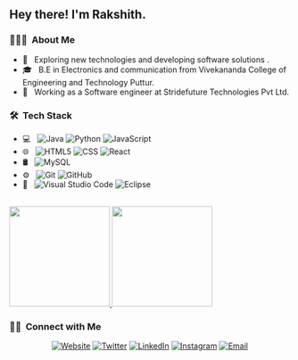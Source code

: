 <h2> Hey there! I'm Rakshith.</h2>

<h3> 👨🏻‍💻 &nbsp;About Me </h3>

- 🤔 &nbsp; Exploring new technologies and developing software solutions .
- 🎓 &nbsp; B.E in Electronics and communication from Vivekananda College of Engineering and Technology Puttur.
- 💼 &nbsp; Working as a Software engineer at Stridefuture Technologies Pvt Ltd.

<h3> 🛠 &nbsp;Tech Stack</h3>

- 💻 &nbsp;
  ![Java](https://img.shields.io/badge/-Java-333333?style=flat&logo=Java&logoColor=007396)
  ![Python](https://img.shields.io/badge/-Python-333333?style=flat&logo=python)
  ![JavaScript](https://img.shields.io/badge/-JavaScript-333333?style=flat&logo=javascript)
- 🌐 &nbsp;
  ![HTML5](https://img.shields.io/badge/-HTML5-333333?style=flat&logo=HTML5)
  ![CSS](https://img.shields.io/badge/-CSS-333333?style=flat&logo=CSS3&logoColor=1572B6)
  ![React](https://img.shields.io/badge/-React-333333?style=flat&logo=react)
- 🛢 &nbsp;
  ![MySQL](https://img.shields.io/badge/-MySQL-333333?style=flat&logo=mysql)
- ⚙️ &nbsp;
  ![Git](https://img.shields.io/badge/-Git-333333?style=flat&logo=git)
  ![GitHub](https://img.shields.io/badge/-GitHub-333333?style=flat&logo=github)
- 🔧 &nbsp;
  ![Visual Studio Code](https://img.shields.io/badge/-Visual%20Studio%20Code-333333?style=flat&logo=visual-studio-code&logoColor=007ACC)
  ![Eclipse](https://img.shields.io/badge/-Eclipse-333333?style=flat&logo=eclipse-ide&logoColor=2C2255)

<br/>

<a href="https://github.com/rrsalian16">
  <img height="180em" src="https://github-readme-stats.vercel.app/api?username=rrsalian16&theme=buefy&show_icons=true" />
  <img height="180em" src="https://github-readme-stats.vercel.app/api/top-langs/?username=rrsalian16&theme=buefy&layout=compact" />
</a>

<br/>

<h3> 🤝🏻 &nbsp;Connect with Me </h3>

<p align="center">
<a href="https://www.rrsalian16.com/"><img alt="Website" src="https://img.shields.io/badge/Website-www.rrsalian16.com-blue?style=flat-square&logo=google-chrome"></a>
<a href="https://www.twitter.com/in/rrsalian16/"><img alt="Twitter" src="https://img.shields.io/badge/Twitter-@rrsalian16-blue?style=flat-square&logo=twitter"></a>
<a href="https://www.linkedin.com/in/rrsalian16/"><img alt="LinkedIn" src="https://img.shields.io/badge/LinkedIn-Rakshih%20R%20Salian-blue?style=flat-square&logo=linkedin"></a>
<a href="https://www.instagram.com/rrsalian16/"><img alt="Instagram" src="https://img.shields.io/badge/Instagram-rrsalian16_-blue?style=flat-square&logo=instagram"></a>
<a href="mailto:rrsalian16@gmail.com"><img alt="Email" src="https://img.shields.io/badge/Email-rrsalian16@gmail.com-blue?style=flat-square&logo=gmail"></a>
</p>
